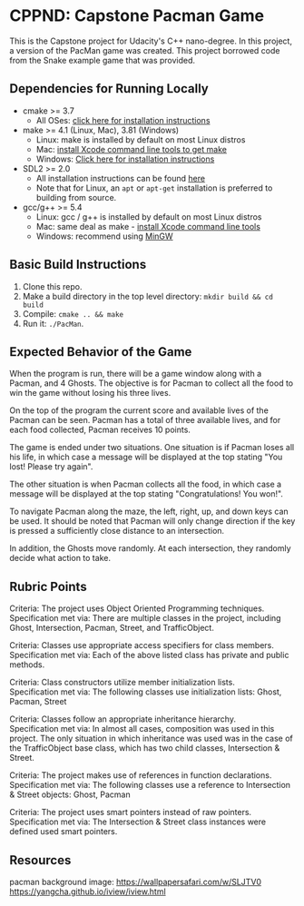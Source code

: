 # CPPND: Capstone Pacman Game

This is the Capstone project for Udacity's C++ nano-degree. In this project, a version of the PacMan game was created. This project borrowed code from the Snake example game that was provided.

## Dependencies for Running Locally
* cmake >= 3.7
  * All OSes: [click here for installation instructions](https://cmake.org/install/)
* make >= 4.1 (Linux, Mac), 3.81 (Windows)
  * Linux: make is installed by default on most Linux distros
  * Mac: [install Xcode command line tools to get make](https://developer.apple.com/xcode/features/)
  * Windows: [Click here for installation instructions](http://gnuwin32.sourceforge.net/packages/make.htm)
* SDL2 >= 2.0
  * All installation instructions can be found [here](https://wiki.libsdl.org/Installation)
  * Note that for Linux, an `apt` or `apt-get` installation is preferred to building from source.
* gcc/g++ >= 5.4
  * Linux: gcc / g++ is installed by default on most Linux distros
  * Mac: same deal as make - [install Xcode command line tools](https://developer.apple.com/xcode/features/)
  * Windows: recommend using [MinGW](http://www.mingw.org/)

## Basic Build Instructions

1. Clone this repo.
2. Make a build directory in the top level directory: `mkdir build && cd build`
3. Compile: `cmake .. && make`
4. Run it: `./PacMan`.

## Expected Behavior of the Game

When the program is run, there will be a game window along with a Pacman, and 4 Ghosts. The objective is for Pacman to collect all the food to win the game without losing his three lives.

On the top of the program the current score and available lives of the Pacman can be seen. Pacman has a total of three available lives, and for each food collected, Pacman receives 10 points.

The game is ended under two situations. One situation is if Pacman loses all his life, in which case a message will be displayed at the top stating "You lost! Please try again".

The other situation is when Pacman collects all the food, in which case a message will be displayed at the top stating "Congratulations! You won!".

To navigate Pacman along the maze, the left, right, up, and down keys can be used. It should be noted that Pacman will only change direction if the key is pressed a sufficiently close distance to an intersection.

In addition, the Ghosts move randomly. At each intersection, they randomly decide what action to take.

## Rubric Points

Criteria: The project uses Object Oriented Programming techniques.\
Specification met via: There are multiple classes in the project, including Ghost, Intersection, Pacman, Street, and TrafficObject.

Criteria: Classes use appropriate access specifiers for class members.\
Specification met via: Each of the above listed class has private and public methods.

Criteria: Class constructors utilize member initialization lists.\
Specification met via: The following classes use initialization lists: Ghost, Pacman, Street

Criteria: Classes follow an appropriate inheritance hierarchy.\
Specification met via: In almost all cases, composition was used in this project. The only situation in which inheritance was used was in the case of the TrafficObject base class, which has two child classes, Intersection & Street.

Criteria: The project makes use of references in function declarations.\
Specification met via: The following classes use a reference to Intersection & Street objects: Ghost, Pacman

Criteria: The project uses smart pointers instead of raw pointers.\
Specification met via: The Intersection & Street class instances were defined used smart pointers.

## Resources

pacman background image: https://wallpapersafari.com/w/SLJTV0
https://yangcha.github.io/iview/iview.html
